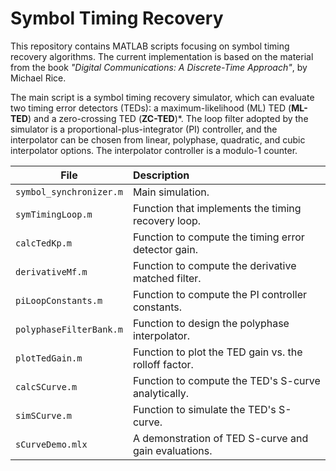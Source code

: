 # Symbol Timing Recovery

This repository contains MATLAB scripts focusing on symbol timing recovery
algorithms. The current implementation is based on the material from the book
*"Digital Communications: A Discrete-Time Approach"*, by Michael Rice.

The main script is a symbol timing recovery simulator, which can evaluate two
timing error detectors (TEDs): a maximum-likelihood (ML) TED (**ML-TED**) and a
zero-crossing TED (**ZC-TED**)*. The loop filter adopted by the simulator is a
proportional-plus-integrator (PI) controller, and the interpolator can be chosen
from linear, polyphase, quadratic, and cubic interpolator options. The
interpolator controller is a modulo-1 counter.

| File                        | Description                                           |
| --------------------------- |:------------------------------------------------------|
| `symbol_synchronizer.m`     | Main simulation.                                      |
| `symTimingLoop.m`           | Function that implements the timing recovery loop.    |
| `calcTedKp.m`               | Function to compute the timing error detector gain.   |
| `derivativeMf.m`            | Function to compute the derivative matched filter.    |
| `piLoopConstants.m`         | Function to compute the PI controller constants.      |
| `polyphaseFilterBank.m`     | Function to design the polyphase interpolator.        |
| `plotTedGain.m`             | Function to plot the TED gain vs. the rolloff factor. |
| `calcSCurve.m`              | Function to compute the TED's S-curve analytically.   |
| `simSCurve.m`               | Function to simulate the TED's S-curve.               |
| `sCurveDemo.mlx`            | A demonstration of TED S-curve and gain evaluations.  |
